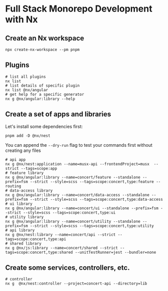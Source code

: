 # Full Stack Monorepo Development with Nx

## Create an Nx workspace

```shell
npx create-nx-workspace --pm pnpm
```

## Plugins

```shell
# list all plugins
nx list
# list details of specific plugin
nx list @nx/angular
# get help for a specific generator
nx g @nx/angular:library --help
```

## Create a set of apps and libraries

Let's install some dependencies first:

```shell
pnpm add -D @nx/nest

```

You can append the `--dry-run` flag to test your commands first without creating any files

```shell
# api app
nx g @nx/nest:application --name=musx-api --frontendProject=musx  --strict --tags=scope:app
# feature library
nx g @nx/angular:library --name=concert/feature --standalone --prefix=fsm --strict --style=scss --tags=scope:concert,type:feature --routing
# data-access library
nx g @nx/angular:library --name=concert/data-access --standalone --prefix=fsm --strict --style=scss --tags=scope:concert,type:data-access
# ui library
nx g @nx/angular:library --name=concert/ui --standalone --prefix=fsm --strict --style=scss --tags=scope:concert,type:ui
# utility library
nx g @nx/angular:library --name=concert/utility --standalone --prefix=fsm --strict --style=scss --tags=scope:concert,type:utility
# api library
nx g @nx/nest:library --name=concert/api --strict --tags=scope:concert,type:api
# shared library
nx g @nx/js:library --name=concert/shared --strict --tags=scope:concert,type:shared --unitTestRunner=jest --bundler=none
```

## Create some services, controllers, etc.

```shell
# controller
nx g  @nx/nest:controller --project=concert-api --directory=lib
```
